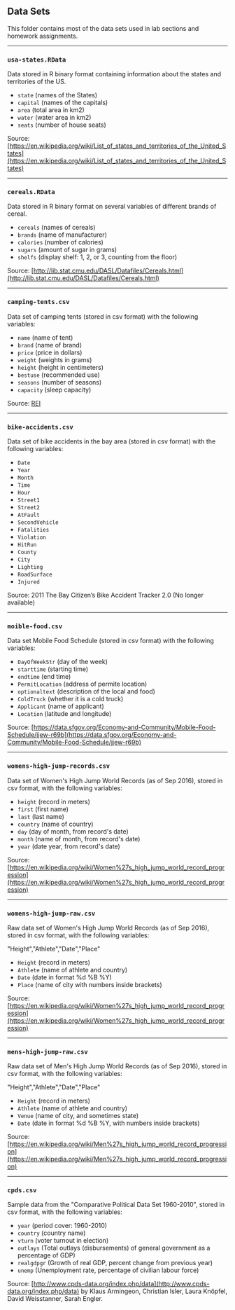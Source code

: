 ## Data Sets

This folder contains most of the data sets used in lab sections and 
homework assignments.

-----

### `usa-states.RData`

Data stored in R binary format containing information about
the states and territories of the US.

- `state` (names of the States)
- `capital` (names of the capitals)
- `area` (total area in km2)
- `water` (water area in km2)
- `seats` (number of house seats)

Source: [https://en.wikipedia.org/wiki/List_of_states_and_territories_of_the_United_States](https://en.wikipedia.org/wiki/List_of_states_and_territories_of_the_United_States)

-----

### `cereals.RData`

Data stored in R binary format on several variables of different brands of cereal.

- `cereals` (names of cereals)
- `brands` (name of manufacturer)
- `calories` (number of calories)
- `sugars` (amount of sugar in grams)
- `shelfs` (display shelf: 1, 2, or 3, counting from the floor)

Source: [http://lib.stat.cmu.edu/DASL/Datafiles/Cereals.html](http://lib.stat.cmu.edu/DASL/Datafiles/Cereals.html)

-----

### `camping-tents.csv`

Data set of camping tents (stored in csv format) with the following variables:

- `name` (name of tent)
- `brand` (name of brand)
- `price` (price in dollars)
- `weight` (weights in grams)
- `height` (height in centimeters)
- `bestuse` (recommended use)
- `seasons` (number of seasons)
- `capacity` (sleep capacity)

Source: [REI](https://www.rei.com/b/rei/c/tents)

-----

### `bike-accidents.csv`

Data set of bike accidents in the bay area (stored in csv format) with the following variables:

- `Date`
- `Year`
- `Month`
- `Time`
- `Hour`
- `Street1`
- `Street2`
- `AtFault`
- `SecondVehicle`
- `Fatalities`
- `Violation`
- `HitRun`
- `County`
- `City`
- `Lighting`
- `RoadSurface`
- `Injured`

Source: 2011 The Bay Citizen’s Bike Accident Tracker 2.0 (No longer available)

-----

### `moible-food.csv`

Data set Mobile Food Schedule (stored in csv format) with the following variables:

- `DayOfWeekStr` (day of the week)
- `starttime` (starting time)
- `endtime` (end time)
- `PermitLocation` (address of permite location)
- `optionaltext` (description of the local and food)
- `ColdTruck` (whether it is a cold truck)
- `Applicant` (name of applicant)
- `Location` (latitude and longitude)

Source: [https://data.sfgov.org/Economy-and-Community/Mobile-Food-Schedule/jjew-r69b](https://data.sfgov.org/Economy-and-Community/Mobile-Food-Schedule/jjew-r69b)

-----

### `womens-high-jump-records.csv`

Data set of Women's High Jump World Records (as of Sep 2016), stored in csv format, 
with the following variables:

- `height` (record in meters)
- `first` (first name)
- `last` (last name)
- `country` (name of country)
- `day` (day of month, from record's date)
- `month` (name of month, from record's date)
- `year` (date year, from record's date)

Source: [https://en.wikipedia.org/wiki/Women%27s_high_jump_world_record_progression](https://en.wikipedia.org/wiki/Women%27s_high_jump_world_record_progression)

-----

### `womens-high-jump-raw.csv`

Raw data set of Women's High Jump World Records (as of Sep 2016), stored in csv format, 
with the following variables:

"Height","Athlete","Date","Place"

- `Height` (record in meters)
- `Athlete` (name of athlete and country)
- `Date` (date in format %d %B %Y)
- `Place` (name of city with numbers inside brackets)

Source: [https://en.wikipedia.org/wiki/Women%27s_high_jump_world_record_progression](https://en.wikipedia.org/wiki/Women%27s_high_jump_world_record_progression)

-----

### `mens-high-jump-raw.csv`

Raw data set of Men's High Jump World Records (as of Sep 2016), stored in csv format, 
with the following variables:

"Height","Athlete","Date","Place"

- `Height` (record in meters)
- `Athlete` (name of athlete and country)
- `Venue` (name of city, and sometimes state)
- `Date` (date in format %d %B %Y, with numbers inside brackets)

Source: [https://en.wikipedia.org/wiki/Men%27s_high_jump_world_record_progression](https://en.wikipedia.org/wiki/Men%27s_high_jump_world_record_progression)

-----

### `cpds.csv`

Sample data from the "Comparative Political Data Set 1960-2010", stored in csv format,
with the following variables:

- `year` (period cover: 1960-2010)
- `country` (country name)
- `vturn` (voter turnout in election)
- `outlays` (Total outlays (disbursements) of general government as a percentage of GDP)
- `realgdpgr` (Growth of real GDP, percent change from previous year)
- `unemp` (Unemployment rate, percentage of civilian labour force)

Source: [http://www.cpds-data.org/index.php/data](http://www.cpds-data.org/index.php/data) by
Klaus Armingeon, Christian Isler, Laura Knöpfel, David Weisstanner, Sarah Engler.


